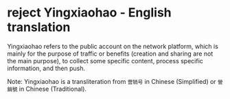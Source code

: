 # reject Yingxiaohao - English translation
Yingxiaohao refers to the public account on the network platform, which is mainly for the purpose of traffic or benefits (creation and sharing are not the main purpose), to collect some specific content, process specific information, and then push.

Note: Yingxiaohao is a transliteration from `营销号` in Chinese (Simplified) or `營銷號` in Chinese (Traditional).
